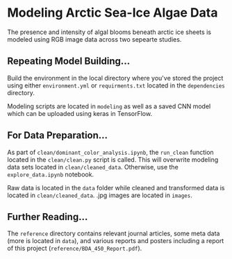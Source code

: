 # Modeling Arctic Sea-Ice Algae Data

The presence and intensity of algal blooms beneath arctic ice sheets is modeled using RGB image data across two sepearte studies.

## Repeating Model Building...
Build the environment in the local directory where you've stored the project using either `environment.yml` or `requirments.txt` located in the `dependencies` directory.

Modeling scripts are located in `modeling` as well as a saved CNN model which can be uploaded using keras in TensorFlow.

## For Data Preparation...
As part of `clean/dominant_color_analysis.ipynb`, the `run_clean` function located in the `clean/clean.py` script is called. This will overwrite modeling data sets located in `clean/cleaned_data`. Otherwise, use the `explore_data.ipynb` notebook.

Raw data is located in the `data` folder while cleaned and transformed data is located in `clean/cleaned_data`. .jpg images are located in `images`.

## Further Reading...
The `reference` directory contains relevant journal articles, some meta data (more is located in `data`), and various reports and posters including a report of this project (`reference/BDA_450_Report.pdf`).
